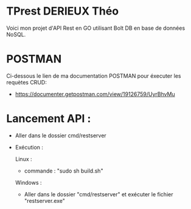 # TPrest DERIEUX Théo 

Voici mon projet d'API Rest en GO utilisant Bolt DB en base de données NoSQL. 

# POSTMAN

Ci-dessous le lien de ma documentation POSTMAN pour éxecuter les requètes CRUD:

  * https://documenter.getpostman.com/view/19126759/UyrBhvMu

# Lancement API : 

  * Aller dans le dossier cmd/restserver 
  * Exécution : 
    
    Linux :
    * commande : "sudo sh build.sh"
    
    Windows :
    * Aller dans le dossier "cmd/restserver" et exécuter le fichier "restserver.exe"
